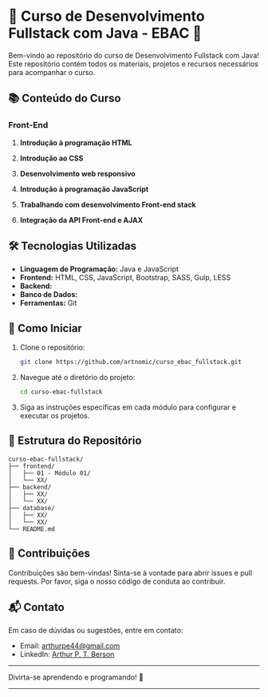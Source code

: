 # 🌟 Curso de Desenvolvimento Fullstack com Java - EBAC 🌟

Bem-vindo ao repositório do curso de Desenvolvimento Fullstack com Java! Este repositório contém todos os materiais, projetos e recursos necessários para acompanhar o curso.

## 📚 Conteúdo do Curso

### Front-End 

1. **Introdução à programação HTML** 

2. **Introdução ao CSS**

3. **Desenvolvimento web responsivo**

4. **Introdução à programação JavaScript**

5. **Trabalhando com desenvolvimento Front-end stack**

6. **Integração da API Front-end e AJAX**


## 🛠️ Tecnologias Utilizadas

- **Linguagem de Programação:** Java e JavaScript
- **Frontend:** HTML, CSS, JavaScript, Bootstrap, SASS, Gulp, LESS
- **Backend:** 
- **Banco de Dados:** 
- **Ferramentas:** Git

## 🚀 Como Iniciar

1. Clone o repositório:
   ```sh
   git clone https://github.com/artnomic/curso_ebac_fullstack.git
   ```
2. Navegue até o diretório do projeto:
   ```sh
   cd curso-ebac-fullstack
   ```
3. Siga as instruções específicas em cada módulo para configurar e executar os projetos.

## 📄 Estrutura do Repositório

```
curso-ebac-fullstack/
├── frontend/
│   ├── 01 - Módulo 01/
│   └── XX/
├── backend/
│   ├── XX/
│   └── XX/
├── database/
│   ├── XX/
│   └── XX/
└── README.md
```

## 📢 Contribuições

Contribuições são bem-vindas! Sinta-se à vontade para abrir issues e pull requests. Por favor, siga o nosso código de conduta ao contribuir.

## 📬 Contato

Em caso de dúvidas ou sugestões, entre em contato:

- Email: [arthurpe44@gmail.com](mailto:arthurpe44@gmail.com)
- LinkedIn: [Arthur P. T. Berson](https://www.linkedin.com/in/artnomic/)

---

Divirta-se aprendendo e programando! 🎉

---